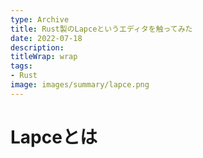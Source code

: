 ```yaml
---
type: Archive
title: Rust製のLapceというエディタを触ってみた
date: 2022-07-18
description: 
titleWrap: wrap
tags: 
- Rust
image: images/summary/lapce.png
---
```


# Lapceとは